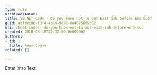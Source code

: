 ```yaml
---
type: rule
archivedreason: 
title: VB.NET Code - Do you know not to put Exit Sub before End Sub?
guid: adf0ec80-f374-4b19-9d92-da46750e5c62
uri: vbnet-code---do-you-know-not-to-put-exit-sub-before-end-sub
created: 2018-04-30T22:32:50.0000000Z
authors:
- id: 1
  title: Adam Cogan
related: []

---
```



Enter Intro Text
<br><excerpt class='endintro'></excerpt><br>



